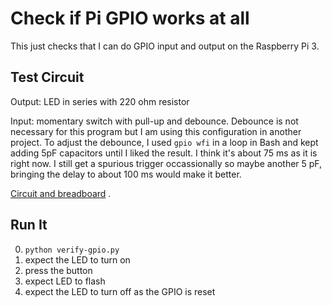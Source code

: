 # Check if Pi GPIO works at all

This just checks that I can do GPIO input and output on the Raspberry Pi 3.

## Test Circuit

Output: LED in series with 220 ohm resistor

Input: momentary switch with pull-up and debounce.  Debounce is not necessary
for this program but I am using this configuration in another project.
To adjust the debounce, I used `gpio wfi` in a loop in Bash and kept adding
5pF capacitors until I liked the result. I think it's about 75 ms as it is right
now. I still get a spurious trigger occassionally so maybe another 5 pF, bringing
the delay to about 100 ms would make it better.

[Circuit and breadboard](https://aztecrex.github.io/rpi-verify-gpio/) .

## Run It

0. `python verify-gpio.py`
0. expect the LED to turn on
0. press the button
0. expect LED to flash
0. expect the LED to turn off as the GPIO is reset

